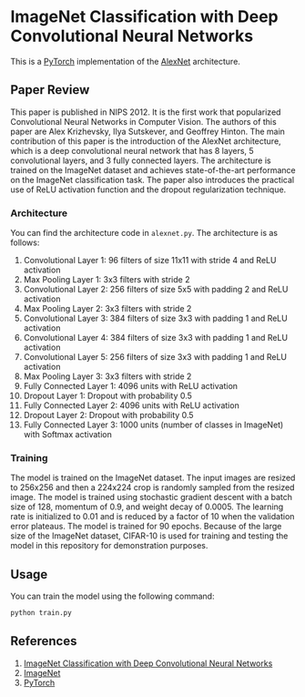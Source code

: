# ImageNet Classification with Deep Convolutional Neural Networks

This is a [PyTorch](http://pytorch.org/) implementation of the [AlexNet](https://papers.nips.cc/paper/4824-imagenet-classification-with-deep-convolutional-neural-networks) architecture.

## Paper Review

This paper is published in NIPS 2012. It is the first work that popularized Convolutional Neural Networks in Computer Vision. The authors of this paper are Alex Krizhevsky, Ilya Sutskever, and Geoffrey Hinton. The main contribution of this paper is the introduction of the AlexNet architecture, which is a deep convolutional neural network that has 8 layers, 5 convolutional layers, and 3 fully connected layers. The architecture is trained on the ImageNet dataset and achieves state-of-the-art performance on the ImageNet classification task. The paper also introduces the practical use of ReLU activation function and the dropout regularization technique. 

### Architecture

You can find the architecture code in `alexnet.py`. The architecture is as follows:

1. Convolutional Layer 1: 96 filters of size 11x11 with stride 4 and ReLU activation
2. Max Pooling Layer 1: 3x3 filters with stride 2
3. Convolutional Layer 2: 256 filters of size 5x5 with padding 2 and ReLU activation
4. Max Pooling Layer 2: 3x3 filters with stride 2
5. Convolutional Layer 3: 384 filters of size 3x3 with padding 1 and ReLU activation
6. Convolutional Layer 4: 384 filters of size 3x3 with padding 1 and ReLU activation
7. Convolutional Layer 5: 256 filters of size 3x3 with padding 1 and ReLU activation
8. Max Pooling Layer 3: 3x3 filters with stride 2
9. Fully Connected Layer 1: 4096 units with ReLU activation
10. Dropout Layer 1: Dropout with probability 0.5
11. Fully Connected Layer 2: 4096 units with ReLU activation
12. Dropout Layer 2: Dropout with probability 0.5
13. Fully Connected Layer 3: 1000 units (number of classes in ImageNet) with Softmax activation

### Training

The model is trained on the ImageNet dataset. The input images are resized to 256x256 and then a 224x224 crop is randomly sampled from the resized image. The model is trained using stochastic gradient descent with a batch size of 128, momentum of 0.9, and weight decay of 0.0005. The learning rate is initialized to 0.01 and is reduced by a factor of 10 when the validation error plateaus. The model is trained for 90 epochs. Because of the large size of the ImageNet dataset, CIFAR-10 is used for training and testing the model in this repository for demonstration purposes.

## Usage 

You can train the model using the following command:

```bash
python train.py
```

## References

1. [ImageNet Classification with Deep Convolutional Neural Networks](https://papers.nips.cc/paper/4824-imagenet-classification-with-deep-convolutional-neural-networks)
2. [ImageNet](http://www.image-net.org/)
3. [PyTorch](http://pytorch.org/)
```
